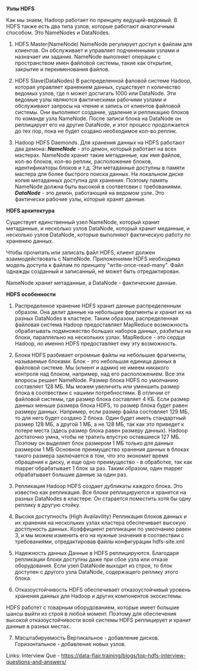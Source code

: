**Узлы HDFS**

Как мы знаем, Hadoop работает по принципу ведущий-ведомый. В HDFS 
также есть два типа узлов, которые работают аналогичным способом.
Это NameNodes и DataNodes.


1. HDFS Master(NameNode)
NameNode регулирует доступ к файлам для клиентов. Он обслуживает 
и управляет подчиненными узлами и назначает им задания. NameNode 
выполняет операции с пространством имен файловой системы, такие 
как открытие, закрытие и переименования файлов.


2. HDFS Slave(DataNodes)
В распределенной фаловой системе Hadoop, которая управляет 
хранением данных, существует n количество ведомых узлов, где n
может достигать 1000 или DataNode. Эти ведомые узлы являются
фактическими рабочими узлами и обслуживают запросы на чтение и
запись от клиентов файловой системы.
Они выполняют создание, удаление и репликацию блоков по команде
узла NameNode. После записи блока на DataNode он реплицирует его 
на другие DataNode, и этот процесс продолжается до тех пор, пока не 
будет создано необходимое кол-во реплик.


3. Hadoop HDFS Daemonds.
Для хранения данных на HDFS работают два демона:
***NameNode*** - это демон, который работает на всех мастерах. NameNode
хранит такие метаданные, как имя файлов, кол-во блоков, кол-во реплик,
расположение блоков, идентификаторы блоков и т.д. Эти метаданные
доступны в памяти мастера для более быстрого поиска данных. На локальном
диске копия метаданных доступна для хранения. Поэтому память NameNode 
должна быть высокой в соответсвии с требованиями.
***DataNode*** - это демон, работающий на ведомом узле. Это фактически
рабочие узлы, которые хранят данные.


**HDFS архитектура**

Существует единственный узел NameNode, который хранит метаданные, и
несколько узлов DataNode, который хранит меданные, и несколько узлов DataNode,
которые выполняют фактическую работу по хранению данных.

Чтобы прочитать или записать файл HDFS, клиент должен взаимодействовать с 
NameNode. Приложениями HDFS необходима модель доступа к файлам по принципу
"write-once-read-many". Файл однажды созданный и записанный, не может быть 
отредактирован.

NameNode хранит метаданные, а DataNode - фактические данные. 


**HDFS особенности**

1. Распределнное хранение
HDFS хранит данные распределенным образом. Она делит данные на небольшие
фрагменты и хранит их на разных DataNodes в кластере. Таким образом, 
распределенная файловая система Hadoop предоставляет MapReduce возможность 
обрабатывать подмножество больших наборов данных, разбитых на блоки, 
параллельно на нескольких узлах. MapReduce - это сердце Hadoop, но именно 
HDFS предоставляет ему эту возможность.

2. Блоки
HDFS разбивает огромные файлы на небольшие фрагменты, называемые блоками. 
Блок - это небольшая единица данных в файловой системе. Мы (клиент и админ)
не имеем никакого контроля над блоком, например, над его расположением. Все 
эти впоросы решает NameNode.
Размер блока HDFS по умолчанию составляет 128 МБ. Мы можем увеличить или 
уменшить размер блока в соотвествии с нашими потребностями. В отличии от 
файловой системы, где размер блока составляет 4 КБ.
Если размер данных меньше размера блока HDFS, то размер блока будет равен
размеру данных. 
Например, если размер файла состовляет 129 МБ, то для него будет создано 
2 блока. Один будет иметь стандартный размер 128 МБ, а другой 1 МБ, а не 
128 МБ, так как это приведет к потере места (здесь размер блока равен 
размеру данных). Hadoop достаточно умна, чтобы не тратить впустую оставшиеся
127 МБ. Поэтому он выделяет блок размером 1 МБ только для данных размером 1 МБ
Основное преимущество хранения данных в блоках такого размера заключается в 
том, что это экономит время обращения к диску, и еще одно преимущество - в 
обработке, так как mapper обрабатывает 1 блок за раз. Таким образом, один
mapper обрабатывает большие данные за один раз.

3. Репликация
Hadoop HDFS создает дубликаты каждого блока. Это известно как репликация. Все
блоки реплицируются и хранятся на разных DataNodes в кластере. Он старается 
поместить хотя бы одну реплику в другую стойку.

4. Высокя доступность (High Availavility)
Репликация блоков данных и их хранения на нескольких узлах кластера
обеспечивает высокую достпуность данных. Коэффициент репликации по умолчанию
равен 3, и мы можем изменить его на нужные значения в соотвествии с
требованиями, отредактировав файлы конфигурации hdfs-site.xml

5. Надежность данных
Данные в HDFS реплицируются. Благодаря репликации блоки доступны даже при
сбое узла или отказе оборудования. Если узел DataNode выходит из строя, то
блок доступен с другого узла DataNode, содержащего реплику этого блока. 

6. Отказоустойчивость
HDFS обеспечивает отказоустойчивый уровень хранения данных для Hadoop и 
других компонентов экосистемы.

HDFS работет с товарным оборудованием, которые имеет большие шансы выйти из
строя в любой момент. Поэтому для обеспечения высокой отказоустойчивости 
всей системы HDFS реплицирует и хранит данные в разных местах.

7. Масштабируемость
Вертикальное - добавление дисков.
Горизонтальное - добавление новых узлов.




Links:
Interview Que - https://data-flair.training/blogs/top-hdfs-interview-questions-and-answers/



